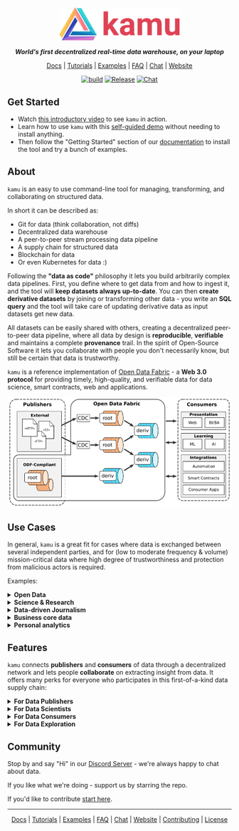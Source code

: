 <div align="center">

<img alt="kamu" src="docs/readme_files/kamu_logo.png" width=270/>

<p><strong><i>World's first decentralized real-time data warehouse, on your laptop</i></strong></p>

[Docs] | [Tutorials] | [Examples] | [FAQ] | [Chat] | [Website]

[![build](https://github.com/kamu-data/kamu-cli/workflows/build/badge.svg)](https://github.com/kamu-data/kamu-cli/actions)
[![Release](https://github.com/kamu-data/kamu-cli/workflows/release/badge.svg)](https://github.com/kamu-data/kamu-cli/actions)
[![Chat](https://shields.io/discord/898726370199359498)](https://discord.gg/nU6TXRQNXC)

</p>
</div>

## Get Started

* Watch [this introductory video](https://www.youtube.com/watch?v=oUTiWW6W78A&list=PLV91cS45lwVG20Hicztbv7hsjN6x69MJk) to see `kamu` in action.
* Learn how to use `kamu` with this [self-guided demo](/images/demo/README.md) without needing to install anything.
* Then follow the "Getting Started" section of our [documentation] to install the tool and try a bunch of examples.

## About

`kamu` is an easy to use command-line tool for managing, transforming, and collaborating on structured data. 

In short it can be described as:
* Git for data (think collaboration, not diffs)
* Decentralized data warehouse
* A peer-to-peer stream processing data pipeline
* A supply chain for structured data
* Blockchain for data
* Or even Kubernetes for data :)

Following the **"data as code"** philosophy it lets you build arbitrarily complex data pipelines. First, you define where to get data from and how to ingest it, and the tool will **keep datasets always up-to-date**. You can then **create derivative datasets** by joining or transforming other data - you write an **SQL query** and the tool will take care of updating derivative data as input datasets get new data. 

All datasets can be easily shared with others, creating a decentralized peer-to-peer data pipeline, where all data by design is **reproducible**, **verifiable** and maintains a complete **provenance** trail. In the spirit of Open-Source Software it lets you collaborate with people you don't necessarily know, but still be certain that data is trustworthy.

`kamu` is a reference implementation of [Open Data Fabric](https://github.com/kamu-data/open-data-fabric) - a **Web 3.0 protocol** for providing timely, high-quality, and verifiable data for data science, smart contracts, web and applications.

<div align="center">
<img src="./docs/readme_files/dataset_graph.png" alt="Open Data Fabric">
</div>


## Use Cases

In general, `kamu` is a great fit for cases where data is exchanged between several independent parties, and for (low to moderate frequency & volume) mission-critical data where high degree of trustworthiness and protection from malicious actors is required.

Examples:

<details>
<summary><b>Open Data</b></summary>
To share data outside of your organization today you have limited options:

- You can publish it on some open data portal and lose ownership and control of your data
- You can deploy and operate some open-source data portal, but you probably have neither time or money to do so
- You can self-host it as a CSV file on some simple HTTP/FTP server, but then you are making it extremely hard for others to discover your data

For most data publishers, publishing data is not a core part of their business, so `kamu` aims to make publishing as easy as possible. It invisibly guides publishers towards best data management practices (preserving history, making data reproducible and verifiable) and lets consumers access data instantly, in a ready to use form.
</details>

<details>
<summary><b>Science & Research</b></summary>
One of the driving forces behind `kamu`'s design was the [ongoing reproducibility crisis](https://www.nature.com/articles/533452a) in science. We believe that to a large extent it's caused by our poor data management practices.

After incidents like [The Surgisphere scandal](https://www.the-scientist.com/features/the-surgisphere-scandal-what-went-wrong--67955) the sentiment in research is changing from assuming that all research is done in good faith, to considering any research unreliable until its proven so.

With `kamu`:

- You can make your data projects fully reproducible using built-in stable references mechanism
- Your data analysis results can be reproduced and verified by others in minutes
- All the data prep work (that often accounts for [80% of time of a data scientist](https://www.forbes.com/sites/gilpress/2016/03/23/data-preparation-most-time-consuming-least-enjoyable-data-science-task-survey-says/?sh=348d5f876f63)) can be shared and reused by others
- Your datasets will continue to function long after you're done with your project, so the work done years ago will continue to produce valuable insights with minimal maintenance on your part
</details>

<details>
<summary><b>Data-driven Journalism</b></summary>
Data-driven journalism is on the rise and has proven to be extremely effective. In the world of misinformation and extremely polarized opinions data provides us an achoring point to discuss complex problems and analyze cause and effect. Data itself is non-partisan and has no secret agenda, and arguments around different interpretations of data are infinitely more productive than ones based on gut feelings.

Unfortunately, too often data has issues that undermine its trustworthiness. And even if the data is correct, it's very easy to pose a question about its sources that will take too long to answer - the data will be dismissed, and the gut feelings will step in.

This is why `kamu`'s goal is to make data **verifiably trustworthy** and make answering **provenance** questions a matter of seconds. Only when data cannot be easily dismissed we will start to pay proper attention to it.
</details>

<details>
<summary><b>Business core data</b></summary>
`kamu` aims to be the most reliable data management solution that provides recent data while maintaining highest degree of accountability and tamper-proof provenance, without you having to put all data in some central database. We're developing it with financial and pharmaceutical use cases in mind, where audit and compliance could be fully automated through our system.

Note that we currently focus on mission-critical data and `kamu` is not well suited for IoT or other high-frequency and high-volume cases.
</details>

<details>
<summary><b>Personal analytics</b></summary>
Being data geeks, we use `kamu` for data-driven decision making even in our personal lives. Actually, our largest data pipelines so far were created for personal finance - to collect and harmonize data from multiple bank accounts, convert currencies, and analyze stocks trading data. We also scrape a lot of websites to make smarter purchasing decisions. `kamu` lets us keep all this data up-to-date with absolute minimal effort.
</details>

## Features

`kamu` connects **publishers** and **consumers** of data through a decentralized network and lets people **collaborate** on extracting insight from data. It offers many perks for everyone who participates in this first-of-a-kind data supply chain:

<details>
<summary><b>For Data Publishers</b></summary>

- Easily **share your data** with the world **without moving it** anywhere
- Retain full **ownership and control** of your data
- Close the feedback loop and **see who and how uses your data**
- Provide **real-time**, **verifiable and reproducible** data that follows the best data management practices
  ![Pull Data](docs/readme_files/pull-multi.gif)

</details>

<details>
<summary><b>For Data Scientists</b></summary>

- **Ingest any existing dataset** from the web
- Always **stay up-to-date** by pulling latest updates from the data sources with just one command
- Use **stable data references** to make your data projects fully reproducible
- **Collaborate** on cleaning and improving data of existing datasets
- Create derivative datasets by transforming, enriching, and summarizing data others have published
- **Write query once and run it forever** - our pipelines require nearly zero maintenance
- Built-in support for **GIS data**
- **Share** your results with others in a fully reproducible and reusable form

</details>

<details>
<summary><b>For Data Consumers</b></summary>

- **Download** a dataset from a shared repository
- **Verify** that all data comes from trusted sources using 100% accurate **lineage**
- **Audit** the chain of transformations this data went through
- **Validate** that downloaded was not tampered with a single command
- **Trust** your data by knowing where every single bit of information came from with our **fine grain provenance**

</details>

<details>
<summary><b>For Data Exploration</b></summary>

- Explore data and run **ad-hoc SQL queries** (backed by the power of Apache Spark)
- Launch a **Jupyter notebook** with one command
- Join, filter, and shape your data using SQL
- Visualize the result using your favorite library
  ![SQL Shell](docs/first_steps_files/sql.gif)
  ![Jupyter](docs/first_steps_files/notebook-005.png)

</details>


## Community

Stop by and say "Hi" in our [Discord Server](https://discord.gg/nU6TXRQNXC) - we're always happy to chat about data.

If you like what we're doing - support us by starring the repo.

If you'd like to contribute [start here](docs/contributing.md).

---

<div align="center">
  
[Docs] | [Tutorials] | [Examples] | [FAQ] | [Chat] | [Website] | [Contributing] | [License]
</div>

[Tutorials]: docs/learning_materials.md
[Examples]: docs/examples/index.md
[Docs]: docs/index.md
[Documentation]: docs/index.md
[FAQ]: docs/faq.md
[Chat]: https://discord.gg/nU6TXRQNXC
[Contributing]: docs/contributing.md
[License]: LICENSE.txt
[Website]: https://www.kamu.dev